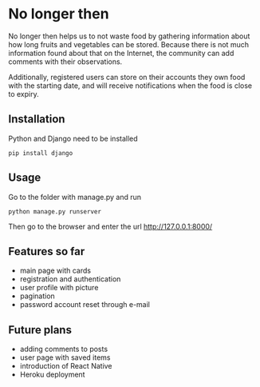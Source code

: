 # No longer then

No longer then helps us to not waste food by gathering information 
about how long fruits and vegetables can be stored. Because there is not much 
information found about that on the Internet, the community can add comments 
with their observations.

Additionally, registered users can store on their accounts they own food with 
the starting date, and will receive notifications when the food is close to expiry.

## Installation

Python and Django need to be installed

`pip install django` 

## Usage

Go to the folder  with manage.py and run

`python manage.py runserver`

Then go to the browser and enter the url http://127.0.0.1:8000/

## Features so far

- main page with cards
- registration and authentication
- user profile with picture
- pagination
- password account reset through e-mail

## Future plans

- adding comments to posts
- user page with saved items
- introduction of React Native
- Heroku deployment